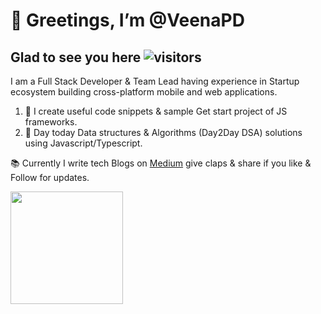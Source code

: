 # 👋 Greetings, I’m @VeenaPD

## Glad to see you here ![visitors](https://visitor-badge.glitch.me/badge?page_id=${VeenaPD}.${VeenaPD.id})

I am a Full Stack Developer & Team Lead having experience in Startup ecosystem building cross-platform mobile and web applications.

1. :scroll: I create useful code snippets & sample Get start project of JS frameworks.
2. 💞️ Day today Data structures & Algorithms (Day2Day DSA) solutions using Javascript/Typescript.

:books: Currently I write tech Blogs on [Medium](https://medium.com/@veenapd) give claps & share if you like & Follow for updates.


<img height="180em" src="https://github-readme-stats.vercel.app/api?username=VeenaPD&show_icons=true&hide_border=true&&count_private=true&include_all_commits=true" />


